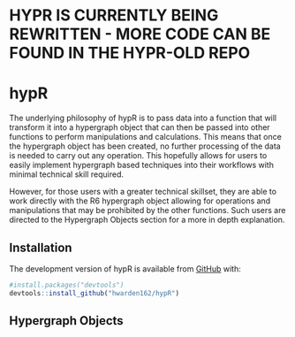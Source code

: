 
<!-- README.md is generated from README.Rmd. Please edit that file -->

# HYPR IS CURRENTLY BEING REWRITTEN - MORE CODE CAN BE FOUND IN THE HYPR-OLD REPO

# hypR

<!-- badges: start -->
<!-- badges: end -->

The underlying philosophy of hypR is to pass data into a function that
will transform it into a hypergraph object that can then be passed into
other functions to perform manipulations and calculations. This means
that once the hypergraph object has been created, no further processing
of the data is needed to carry out any operation. This hopefully allows
for users to easily implement hypergraph based techniques into their
workflows with minimal technical skill required.

However, for those users with a greater technical skillset, they are
able to work directly with the R6 hypergraph object allowing for
operations and manipulations that may be prohibited by the other
functions. Such users are directed to the Hypergraph Objects section for
a more in depth explanation.

## Installation

The development version of hypR is available from
[GitHub](https://github.com) with:

``` r
#install.packages("devtools")
devtools::install_github("hwarden162/hypR")
```

## Hypergraph Objects
